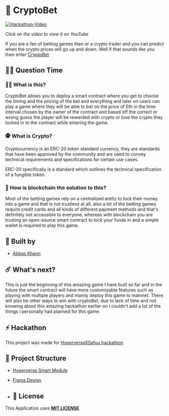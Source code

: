 # 🥳 CryptoBet

[![Hackathon-Video](https://i.imgur.com/bD0samS.gif)](https://youtu.be/ni5wa0Ry3SQ "Hackathon Video")

_Click on the video to view it on YouTube_

If you are a fan of betting games then or a crypto trader and you can predict when the crypto prices will go up and down. Well if that sounds like you then enter [CryptoBet](add-the-hosted-link-here)

## 🤷‍♀️ Question Time

### 👨‍🔬 What is this?

CryptoBet allows you to deploy a smart contract where you get to choose the timing and the pricing of the bet and everything and later on users can play a game where they will be able to bet on the price of Eth in the time interval chosen by the owner of the contract and based off the correct or wrong guess the player will be rewarded with crypto or lose the crypto they locked in to the contract while entering the game.

### 🕵️ What is Crypto?

Cryptocurrency is an ERC-20 token standard currency, they are standards that have been approved by the community and are used to convey technical requirements and specifications for certain use cases.

ERC-20 specifically is a standard which outlines the technical specification of a fungible token.

### 🤔 How is blockchain the solution to this?

Most of the betting games rely on a centralized entity to lock their money into a game and that is not trustless at all, also a lot of the betting games require credit cards and all kinds of different payment methods and that's definitely not accessible to everyone, whereas with blockchain you are trusting an open-source smart contract to lock your funds in and a simple wallet is required to play this game.


## 👊 Built by

- [Abbas Khann](https://github.com/Abbas-Khann)

## ☄️ What's next?

This is just the beginning of this amazing game I have built so far and in the future the smart contract will have more customizable features such as playing with multiple players and mainly deploy this game to mainnet. There will also be other ways to win with cryptoBet, due to lack of time and not knowing about this amazing hackathon earlier on i couldn't add a lot of the things i personally had planned for this game.

## ⚡ Hackathon

This project was made for [HyperverseXSafuu hackathon](https://www.hyperverse.dev/defihackathon)


## 🔩 Project Structure

- [Hyperverse Smart Module]()

- [Figma Design](https://www.figma.com/file/ZKvXbipS1yquTAiqYuf9CH/Untitled?node-id=2%3A19)

- ## 🚫 License

This Application uses [**MIT LICENSE**](/LICENSE)